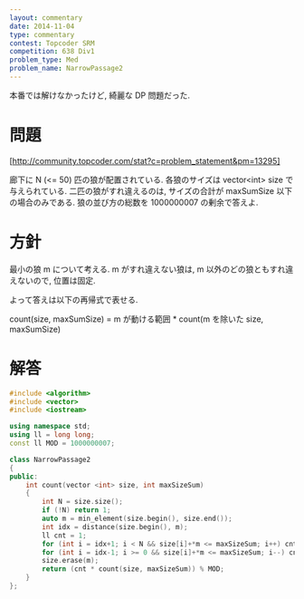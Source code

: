 ```yaml
---
layout: commentary
date: 2014-11-04
type: commentary
contest: Topcoder SRM
competition: 638 Div1
problem_type: Med
problem_name: NarrowPassage2
---
```


本番では解けなかったけど, 綺麗な DP 問題だった.

# 問題

[http://community.topcoder.com/stat?c=problem_statement&pm=13295]

廊下に N (<= 50) 匹の狼が配置されている. 各狼のサイズは vector<int\> size で与えられている. 二匹の狼がすれ違えるのは, サイズの合計が maxSumSize 以下の場合のみである. 狼の並び方の総数を 1000000007 の剰余で答えよ.

# 方針

最小の狼 m について考える. m がすれ違えない狼は, m 以外のどの狼ともすれ違えないので, 位置は固定.

よって答えは以下の再帰式で表せる.

count(size, maxSumSize) = m が動ける範囲 * count(m を除いた size, maxSumSize)

# 解答
```cpp
#include <algorithm>
#include <vector>
#include <iostream>

using namespace std;
using ll = long long;
const ll MOD = 1000000007;

class NarrowPassage2
{
public:
    int count(vector <int> size, int maxSizeSum)
    {
        int N = size.size();
        if (!N) return 1;
        auto m = min_element(size.begin(), size.end());
        int idx = distance(size.begin(), m);
        ll cnt = 1;
        for (int i = idx+1; i < N && size[i]+*m <= maxSizeSum; i++) cnt++;
        for (int i = idx-1; i >= 0 && size[i]+*m <= maxSizeSum; i--) cnt++;
        size.erase(m);
        return (cnt * count(size, maxSizeSum)) % MOD;
    }
};
```

